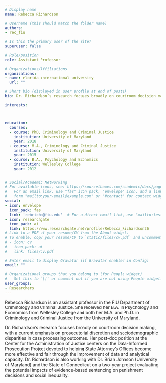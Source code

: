 ```yaml
---
# Display name
name: Rebecca Richardson

# Username (this should match the folder name)
authors:
- rec_fiu

# Is this the primary user of the site?
superuser: false

# Role/position
role: Assistant Professor

# Organizations/Affiliations
organizations:
- name: Florida International University
  url: ""

# Short bio (displayed in user profile at end of posts)
bio: Dr. Richardson’s research focuses broadly on courtroom decision making, with a current emphasis on prosecutorial discretion and sociodemographic disparities in case processing outcomes.

interests:



education:
  courses:
  - course: PhD, Criminology and Criminal Justice
    institution: University of Maryland
    year: 2018
  - course: M.A., Criminology and Criminal Justice 
    institution: University of Maryland
    year: 2015
  - course: B.A., Psychology and Economics
    institution: Wellesley College
    year: 2012


# Social/Academic Networking
# For available icons, see: https://sourcethemes.com/academic/docs/page-builder/#icons
#   For an email link, use "fas" icon pack, "envelope" icon, and a link in the
#   form "mailto:your-email@example.com" or "#contact" for contact widget.
social:
- icon: envelope
  icon_pack: fas
  link: 'rebricha@fiu.edu'  # For a direct email link, use "mailto:test@example.org".
- icon: researchgate
  icon_pack: ai
  link: https://www.researchgate.net/profile/Rebecca_Richardson26
# Link to a PDF of your resume/CV from the About widget.
# To enable, copy your resume/CV to `static/files/cv.pdf` and uncomment the lines below.
# - icon: cv
#   icon_pack: ai
#   link: files/cv.pdf

# Enter email to display Gravatar (if Gravatar enabled in Config)
email: ""

# Organizational groups that you belong to (for People widget)
#   Set this to `[]` or comment out if you are not using People widget.
user_groups:
- Researchers
---
```


Rebecca Richardson is an assistant professor in the FIU Department of Criminology and Criminal Justice. She received her B.A. in Psychology and Economics from Wellesley College and both her M.A. and Ph.D. in Criminology and Criminal Justice from the University of Maryland.

Dr. Richardson’s research focuses broadly on courtroom decision making, with a current emphasis on prosecutorial discretion and sociodemographic disparities in case processing outcomes. Her post-doc position at the Center for the Administration of Justice centers on the Data-Informed Prosecution Project devoted to helping State Attorney’s Offices become more effective and fair through the improvement of data and analytical capacity. Dr. Richardson is also working with Dr. Brian Johnson (University of Maryland) and the State of Connecticut on a two-year project evaluating the potential impacts of evidence-based sentencing on punishment decisions and social inequality.